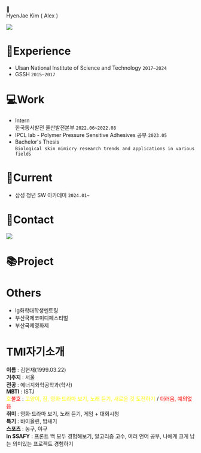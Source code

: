 👋\
HyenJae Kim ( Alex )

<img src="https://img.shields.io/badge/Java-007396?style=flat&logo=OpenJDK&logoColor=white"/> 
  

# 📖Experience
- Ulsan National Institute of Science and Technology `2017~2024`
- GSSH `2015~2017`
# 💻Work
- Intern\
한국동서발전 울산발전본부	`2022.06~2022.08`
- IPCL lab - Polymer Pressure Sensitive Adhesives 공부 `2023.05`
- Bachelor's Thesis\
`Biological skin mimicry research trends and applications in various fields`

# 📌Current

  
  - 삼성 청년 SW 아카데미 `2024.01~`
# 🤝Contact
 <a href="mailto:nowalex322@gmail.com@gmail.com"><img src="https://img.shields.io/badge/Gmail-EA4335?style=flat-square&logo=Gmail&logoColor=black"/></a>

# 📚Project

# Others
- lg화학대학생멘토링
- 부산국제코미디페스티벌
- 부산국제영화제
# TMI자기소개
**이름** : 김현재(1999.03.22)\
**거주지** : 서울\
**전공** : 에너지화학공학과(학사)\
**MBTI** : ISTJ\
<span style="color:yellow">호</span><span style="color:red">불호</span> : <span style="color:yellow">고양이, 잠, 영화·드라마 보기, 노래 듣기, 새로운 것 도전하기</span> / <span style="color:red">더러움, 예의없음</span>\
**취미** : 영화·드라마 보기, 노래 듣기, 게임 + 대회시청\
**특기** : 바이올린, 밤새기\
**스포츠** : 농구, 야구\
**In SSAFY** : 프론트 백 모두 경험해보기, 알고리즘 고수, 여러 언어 공부, 나에게 크게 남는 의미있는 프로젝트 경험하기